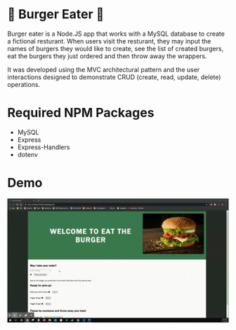 # :hamburger: Burger Eater :hamburger:

Burger eater is a Node.JS app that works with a MySQL database to create a fictional resturant. When users visit the resturant, they may input the names of burgers they would like to create, see the list of created burgers, eat the burgers they just ordered and then throw away the wrappers.

It was developed using the MVC architectural pattern and the user interactions designed to demonstrate CRUD (create, read, update, delete) operations. 

# Required NPM Packages
* MySQL
* Express
* Express-Handlers
* dotenv

# Demo
![Demo](https://raw.githubusercontent.com/mdurst365/burgereater/main/public/images/burger_walkthrough_larger.gif)
